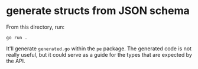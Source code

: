 # generate structs from JSON schema

From this directory, run:

```shell
go run .
```

It'll generate `generated.go` within the `pe` package.
The generated code is not really useful, but it could serve as a guide for the types that are expected by the API.